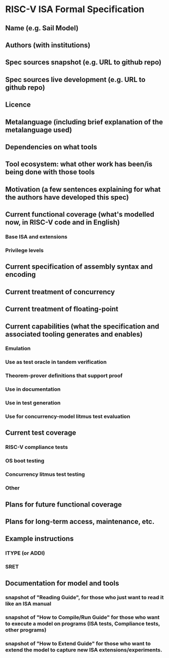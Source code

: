 # RISC-V ISA Formal Specification

## Name (e.g. Sail Model)

## Authors (with institutions)

## Spec sources snapshot (e.g. URL to github repo)

## Spec sources live development (e.g. URL to github repo)

## Licence

## Metalanguage (including brief explanation of the metalanguage used)

## Dependencies on what tools

## Tool ecosystem: what other work has been/is being done with those tools

## Motivation (a few sentences explaining for what the authors have developed this spec)

## Current functional coverage (what's modelled now, in RISC-V code and in English)

### Base ISA and extensions

### Privilege levels

## Current specification of assembly syntax and encoding

## Current treatment of concurrency

## Current treatment of floating-point

## Current capabilities (what the specification and associated tooling generates and enables)

### Emulation

### Use as test oracle in tandem verification

### Theorem-prover definitions that support proof

### Use in documentation

### Use in test generation

### Use for concurrency-model litmus test evaluation


## Current test coverage

### RISC-V compliance tests

### OS boot testing

### Concurrency litmus test testing

### Other


## Plans for future functional coverage

## Plans for long-term access, maintenance, etc.

## Example instructions

### ITYPE (or ADDI)

### SRET


## Documentation for model and tools

### snapshot of "Reading Guide", for those who just want to read it like an ISA manual

### snapshot of "How to Compile/Run Guide" for those who want to execute a model on programs (ISA tests, Compliance tests, other programs)

### snapshot of "How to Extend Guide" for those who want to extend the model to capture new ISA extensions/experiments.
